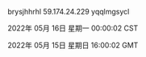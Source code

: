 brysjhhrhl 59.174.24.229 yqqlmgsycl

2022年 05月 16日 星期一 00:00:02 CST

2022年 05月 15日 星期日 16:00:02 GMT
